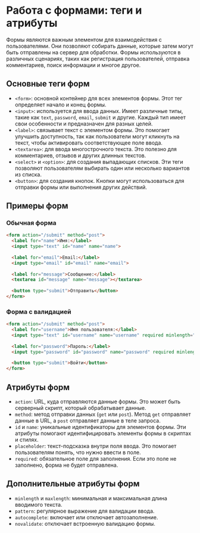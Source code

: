 # Работа с формами: теги и атрибуты
Формы являются важным элементом для взаимодействия с пользователями. Они позволяют собирать данные, которые затем могут быть отправлены на сервер для обработки. Формы используются в различных сценариях, таких как регистрация пользователей, отправка комментариев, поиск информации и многое другое.

## Основные теги форм
- `<form>`: основной контейнер для всех элементов формы. Этот тег определяет начало и конец формы.
- `<input>`: используется для ввода данных. Имеет различные типы, такие как `text`, `password`, `email`, `submit` и другие. Каждый тип имеет свои особенности и предназначен для разных целей.
- `<label>`: связывает текст с элементом формы. Это помогает улучшить доступность, так как пользователи могут кликнуть на текст, чтобы активировать соответствующее поле ввода.
- `<textarea>`: для ввода многострочного текста. Это полезно для комментариев, отзывов и других длинных текстов.
- `<select>` и `<option>`: для создания выпадающих списков. Эти теги позволяют пользователям выбирать один или несколько вариантов из списка.
- `<button>`: для создания кнопок. Кнопки могут использоваться для отправки формы или выполнения других действий.

## Примеры форм
### Обычная форма
```html
<form action="/submit" method="post">
  <label for="name">Имя:</label>
  <input type="text" id="name" name="name">
  
  <label for="email">Email:</label>
  <input type="email" id="email" name="email">
  
  <label for="message">Сообщение:</label>
  <textarea id="message" name="message"></textarea>
  
  <button type="submit">Отправить</button>
</form>
```

### Форма с валидацией
```html
<form action="/submit" method="post">
  <label for="username">Имя пользователя:</label>
  <input type="text" id="username" name="username" required minlength="3">
  
  <label for="password">Пароль:</label>
  <input type="password" id="password" name="password" required minlength="6">
  
  <button type="submit">Войти</button>
</form>
```

## Атрибуты форм
- `action`: URL, куда отправляются данные формы. Это может быть серверный скрипт, который обрабатывает данные.
- `method`: метод отправки данных (`get` или `post`). Метод `get` отправляет данные в URL, а `post` отправляет данные в теле запроса.
- `id` и `name`: уникальные идентификаторы для элементов формы. Эти атрибуты помогают идентифицировать элементы формы в скриптах и стилях.
- `placeholder`: текст-подсказка внутри поля ввода. Это помогает пользователям понять, что нужно ввести в поле.
- `required`: обязательное поле для заполнения. Если это поле не заполнено, форма не будет отправлена.

## Дополнительные атрибуты форм
- `minlength` и `maxlength`: минимальная и максимальная длина вводимого текста.
- `pattern`: регулярное выражение для валидации ввода.
- `autocomplete`: включает или отключает автозаполнение.
- `novalidate`: отключает встроенную валидацию формы.
